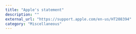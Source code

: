 ```yaml
---
title: "Apple's statement"
description: ""
external_url: "https://support.apple.com/en-us/HT208394"
category: "Miscellaneous"
---
```

